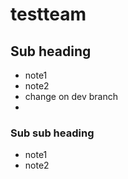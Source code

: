 # testteam

## Sub heading

- note1
- note2
- change on dev branch
-

### Sub sub heading

- note1
- note2

